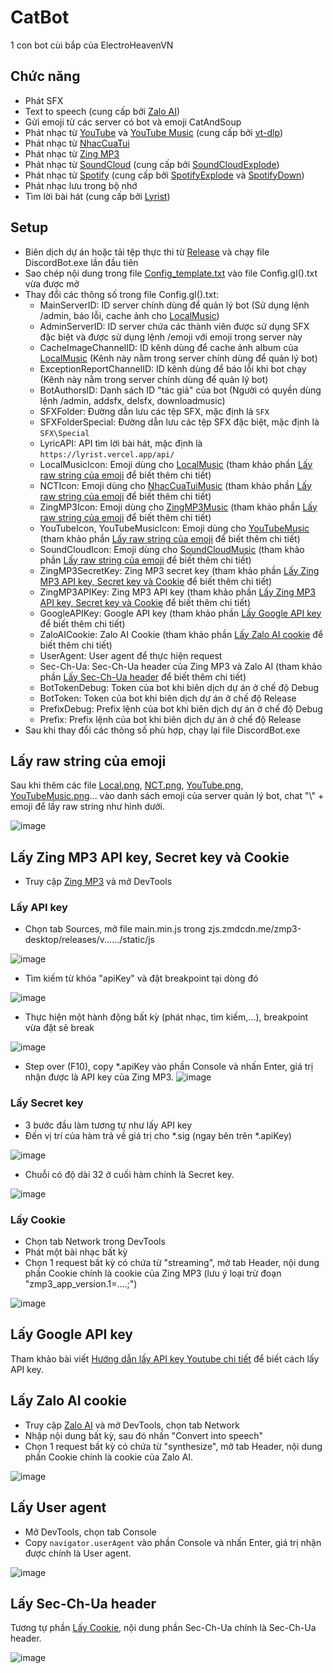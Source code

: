 ﻿# CatBot
1 con bot cùi bắp của ElectroHeavenVN
## Chức năng
- Phát SFX
- Text to speech (cung cấp bởi [Zalo AI](https://zalo.ai/products/text-to-audio-converter))
- Gửi emoji từ các server có bot và emoji CatAndSoup
- Phát nhạc từ [YouTube](https://www.youtube.com/) và [YouTube Music](https://music.youtube.com/) (cung cấp bởi [yt-dlp](https://github.com/yt-dlp/yt-dlp))
- Phát nhạc từ [NhacCuaTui](https://www.nhaccuatui.com/)
- Phát nhạc từ [Zing MP3](https://zingmp3.vn/)
- Phát nhạc từ [SoundCloud](https://soundcloud.com/) (cung cấp bởi [SoundCloudExplode](https://github.com/jerry08/SoundCloudExplode))
- Phát nhạc từ [Spotify](https://spotify.com/) (cung cấp bởi [SpotifyExplode](https://github.com/jerry08/SpotifyExplode) và [SpotifyDown](https://spotifydown.com/))
- Phát nhạc lưu trong bộ nhớ
- Tìm lời bài hát (cung cấp bởi [Lyrist](https://lyrist.vercel.app/))
## Setup
- Biên dịch dự án hoặc tải tệp thực thi từ [Release](../../releases) và chạy file DiscordBot.exe lần đầu tiên
- Sao chép nội dung trong file [Config_template.txt](Files/Config_template.txt) vào file Config.gI().txt vừa được mở
- Thay đổi các thông số trong file Config.gI().txt:
   + MainServerID: ID server chính dùng để quản lý bot (Sử dụng lệnh /admin, báo lỗi, cache ảnh cho [LocalMusic](Music/Local/LocalMusic.cs))
   + AdminServerID: ID server chứa các thành viên được sử dụng SFX đặc biệt và được sử dụng lệnh /emoji với emoji trong server này
   + CacheImageChannelID: ID kênh dùng để cache ảnh album của [LocalMusic](Music/Local/LocalMusic.cs) (Kênh này nằm trong server chính dùng để quản lý bot)
   + ExceptionReportChannelID: ID kênh dùng để báo lỗi khi bot chạy (Kênh này nằm trong server chính dùng để quản lý bot)
   + BotAuthorsID: Danh sách ID "tác giả" của bot (Người có quyền dùng lệnh /admin, addsfx, delsfx, downloadmusic)
   + SFXFolder: Đường dẫn lưu các tệp SFX, mặc định là `SFX`
   + SFXFolderSpecial: Đường dẫn lưu các tệp SFX đặc biệt, mặc định là `SFX\Special`
   + LyricAPI: API tìm lời bài hát, mặc định là `https://lyrist.vercel.app/api/`
   + LocalMusicIcon: Emoji dùng cho [LocalMusic](Music/Local/LocalMusic.cs) (tham khảo phần [Lấy raw string của emoji](#lay-raw-string-cua-emoji) để biết thêm chi tiết)
   + NCTIcon: Emoji dùng cho [NhacCuaTuiMusic](Music/NhacCuaTui/NhacCuaTuiMusic.cs) (tham khảo phần [Lấy raw string của emoji](#lay-raw-string-cua-emoji) để biết thêm chi tiết)
   + ZingMP3Icon: Emoji dùng cho [ZingMP3Music](Music/ZingMP3/ZingMP3Music.cs) (tham khảo phần [Lấy raw string của emoji](#lay-raw-string-cua-emoji) để biết thêm chi tiết)
   + YouTubeIcon, YouTubeMusicIcon: Emoji dùng cho [YouTubeMusic](Music/YouTube/YouTubeMusic.cs) (tham khảo phần [Lấy raw string của emoji](#lay-raw-string-cua-emoji) để biết thêm chi tiết)
   + SoundCloudIcon: Emoji dùng cho [SoundCloudMusic](Music/YouTube/SoundCloudMusic.cs) (tham khảo phần [Lấy raw string của emoji](#lay-raw-string-cua-emoji) để biết thêm chi tiết)
   + ZingMP3SecretKey: Zing MP3 secret key (tham khảo phần [Lấy Zing MP3 API key, Secret key và Cookie](#lay-zing-mp3-api-key-secret-key-va-cookie
) để biết thêm chi tiết)
   + ZingMP3APIKey: Zing MP3 API key (tham khảo phần [Lấy Zing MP3 API key, Secret key và Cookie](#lay-zing-mp3-api-key-secret-key-va-cookie
) để biết thêm chi tiết)
   + GoogleAPIKey: Google API key (tham khảo phần [Lấy Google API key](#lay-google-api-key) để biết thêm chi tiết)
   + ZaloAICookie: Zalo AI Cookie (tham khảo phần [Lấy Zalo AI cookie](#lay-zalo-ai-cookie) để biết thêm chi tiết)
   + UserAgent: User agent để thực hiện request
   + Sec-Ch-Ua: Sec-Ch-Ua header của Zing MP3 và Zalo AI (tham khảo phần [Lấy Sec-Ch-Ua header](#lay-sec-ch-ua-header) để biết thêm chi tiết)
   + BotTokenDebug: Token của bot khi biên dịch dự án ở chế độ Debug
   + BotToken: Token của bot khi biên dịch dự án ở chế độ Release
   + PrefixDebug: Prefix lệnh của bot khi biên dịch dự án ở chế độ Debug
   + Prefix: Prefix lệnh của bot khi biên dịch dự án ở chế độ Release
- Sau khi thay đổi các thông số phù hợp, chạy lại file DiscordBot.exe
## Lấy raw string của emoji
Sau khi thêm các file [Local.png](Files/Local.png), [NCT.png](Files/NCT.png), [YouTube.png](Files/YouTube.png), [YouTubeMusic.png](Files/YouTube.png)... vào danh sách emoji của server quản lý bot, chat "\\" + emoji để lấy raw string như hình dưới.

![image](ReadMeResources/raw_emoji_string.png)
## Lấy Zing MP3 API key, Secret key và Cookie
- Truy cập [Zing MP3](https://zingmp3.vn/) và mở DevTools
### Lấy API key
- Chọn tab Sources, mở file main.min.js trong zjs.zmdcdn.me/zmp3-desktop/releases/v....../static/js

![image](ReadMeResources/zing_mp3_api_key_1.png)
- Tìm kiếm từ khóa "apiKey" và đặt breakpoint tại dòng đó
 
![image](ReadMeResources/zing_mp3_api_key_2.png)
- Thực hiện một hành động bất kỳ (phát nhạc, tìm kiếm,...), breakpoint vừa đặt sẽ break
 
![image](ReadMeResources/zing_mp3_api_key_3.png)
- Step over (F10), copy *.apiKey vào phần Console và nhấn Enter, giá trị nhận được là API key của Zing MP3.
![image](ReadMeResources/zing_mp3_api_key_4.png)

### Lấy Secret key
- 3 bước đầu làm tương tự như lấy API key
- Đến vị trí của hàm trả về giá trị cho *.sig (ngay bên trên *.apiKey)

![image](ReadMeResources/zing_mp3_secret_key_1.png)
- Chuỗi có độ dài 32 ở cuối hàm chính là Secret key.

![image](ReadMeResources/zing_mp3_secret_key_2.png)
### Lấy Cookie
- Chọn tab Network trong DevTools
- Phát một bài nhạc bất kỳ
- Chọn 1 request bất kỳ có chứa từ "streaming", mở tab Header, nội dung phần Cookie chính là cookie của Zing MP3 (lưu ý loại trừ đoạn "zmp3_app_version.1=....;")

![image](ReadMeResources/zing_mp3_cookie_1.png)
## Lấy Google API key
Tham khảo bài viết [Hướng dẫn lấy API key Youtube chi tiết](https://www.magetop.com/blog/cach-lay-api-key-youtube/) để biết cách lấy API key.
## Lấy Zalo AI cookie
- Truy cập [Zalo AI](https://zalo.ai/products/text-to-audio-converter) và mở DevTools, chọn tab Network
- Nhập nội dung bất kỳ, sau đó nhấn "Convert into speech"
- Chọn 1 request bất kỳ có chứa từ "synthesize", mở tab Header, nội dung phần Cookie chính là cookie của Zalo AI.

![image](ReadMeResources/zalo_ai_cookie_1.png)
## Lấy User agent
- Mở DevTools, chọn tab Console
- Copy `navigator.userAgent` vào phần Console và nhấn Enter, giá trị nhận được chính là User agent. 

![image](ReadMeResources/user_agent_1.png)
## Lấy Sec-Ch-Ua header
Tương tự phần [Lấy Cookie](#lay-cookie), nội dung phần Sec-Ch-Ua chính là Sec-Ch-Ua header.

![image](ReadMeResources/sec_ch_ua_1.png)

